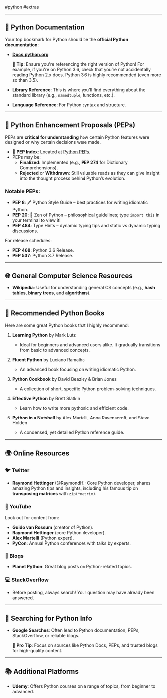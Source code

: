 #python #extras

---
## 🐍 Python Documentation

Your top bookmark for Python should be the **official Python documentation**:
- [**Docs.python.org**](https://docs.python.org)
  
  🔑 **Tip**: Ensure you're referencing the right version of Python! For example, if you're on Python 3.6, check that you’re not accidentally reading Python 2.x docs. Python 3.6 is highly recommended (even more so than 3.5).

- **Library Reference**: This is where you'll find everything about the standard library (e.g., `namedtuple`, functions, etc.).
  
- **Language Reference**: For Python syntax and structure.

---

## 📝 Python Enhancement Proposals (PEPs)

PEPs are **critical for understanding** how certain Python features were designed or why certain decisions were made.

- 📌 **PEP Index**: Located at [Python PEPs](https://python.org/dev/peps).
- PEPs may be:
  - **Finalized**: Implemented (e.g., **PEP 274** for Dictionary Comprehensions).
  - **Rejected** or **Withdrawn**: Still valuable reads as they can give insight into the thought process behind Python’s evolution.
  
### Notable PEPs:
- **PEP 8**: 🖊️ Python Style Guide – best practices for writing idiomatic Python.
- **PEP 20**: 🧘 Zen of Python – philosophical guidelines; type `import this` in your terminal to view it!
- **PEP 484**: Type Hints – dynamic typing tips and static vs dynamic typing discussions.

For release schedules:
- **PEP 468**: Python 3.6 Release.
- **PEP 537**: Python 3.7 Release.

---

## 🌐 General Computer Science Resources

- **Wikipedia**: Useful for understanding general CS concepts (e.g., **hash tables**, **binary trees**, and **algorithms**).

---

## 📖 Recommended Python Books

Here are some great Python books that I highly recommend:

1. **Learning Python** by Mark Lutz
   - Ideal for beginners and advanced users alike. It gradually transitions from basic to advanced concepts.
   
2. **Fluent Python** by Luciano Ramalho
   - An advanced book focusing on writing idiomatic Python.
   
3. **Python Cookbook** by David Beazley & Brian Jones
   - A collection of short, specific Python problem-solving techniques.
   
4. **Effective Python** by Brett Slatkin
   - Learn how to write more pythonic and efficient code.
   
5. **Python in a Nutshell** by Alex Martelli, Anna Ravenscroft, and Steve Holden
   - A condensed, yet detailed Python reference guide.

---

## 🌍 Online Resources

### 🐦 Twitter
- **Raymond Hettinger** (@RaymondH): Core Python developer, shares amazing Python tips and insights, including his famous tip on **transposing matrices** with `zip(*matrix)`.

### 🎥 YouTube
Look out for content from:
- **Guido van Rossum** (creator of Python).
- **Raymond Hettinger** (core Python developer).
- **Alex Martelli** (Python expert).
- **PyCon**: Annual Python conferences with talks by experts.

### 📃 Blogs
- **Planet Python**: Great blog posts on Python-related topics.

### 💻 StackOverflow
- Before posting, always search! Your question may have already been answered.

---

## 🔎 Searching for Python Info

- **Google Searches**: Often lead to Python documentation, PEPs, StackOverflow, or reliable blogs.
  
  📌 **Pro Tip**: Focus on sources like Python Docs, PEPs, and trusted blogs for high-quality content.

---

## 📚 Additional Platforms
- **Udemy**: Offers Python courses on a range of topics, from beginner to advanced.